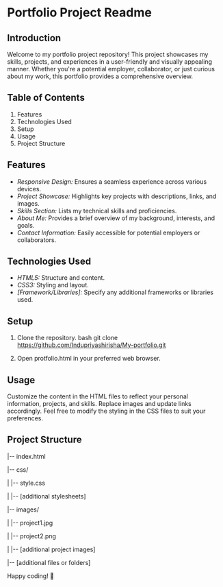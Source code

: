 # Portfolio Project Readme

## Introduction

Welcome to my portfolio project repository! This project showcases my skills, projects, and experiences in a user-friendly and visually appealing manner. Whether you're a potential employer, collaborator, or just curious about my work, this portfolio provides a comprehensive overview.

## Table of Contents

1. Features
2. Technologies Used
3. Setup
4. Usage
5. Project Structure
   

## Features

- *Responsive Design:* Ensures a seamless experience across various devices.
- *Project Showcase:* Highlights key projects with descriptions, links, and images.
- *Skills Section:* Lists my technical skills and proficiencies.
- *About Me:* Provides a brief overview of my background, interests, and goals.
- *Contact Information:* Easily accessible for potential employers or collaborators.

## Technologies Used

- *HTML5:* Structure and content.
- *CSS3:* Styling and layout.
- *[Framework/Libraries]:* Specify any additional frameworks or libraries used.

## Setup

1. Clone the repository.
   bash
   git clone https://github.com/Indupriyashirisha/My-portfolio.git
   

2. Open protfolio.html in your preferred web browser.

## Usage

Customize the content in the HTML files to reflect your personal information, projects, and skills. Replace images and update links accordingly. Feel free to modify the styling in the CSS files to suit your preferences.

## Project Structure


|-- index.html

|-- css/

|   |-- style.css

|   |-- [additional stylesheets]

|-- images/

|   |-- project1.jpg

|   |-- project2.png

|   |-- [additional project images]

|-- [additional files or folders]




Happy coding! 🚀
